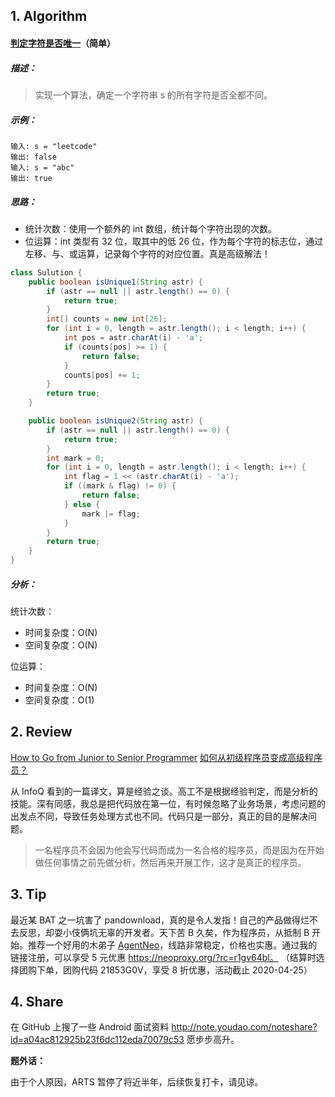 ## 1. Algorithm

#### [判定字符是否唯一](https://leetcode-cn.com/problems/is-unique-lcci/)（简单）

##### 描述：

> 实现一个算法，确定一个字符串 s 的所有字符是否全都不同。
>

##### 示例：

```
输入: s = "leetcode"
输出: false 
输入: s = "abc"
输出: true
```

##### 思路：

- 统计次数：使用一个额外的 int 数组，统计每个字符出现的次数。
- 位运算：int 类型有 32 位，取其中的低 26 位，作为每个字符的标志位，通过左移、与、或运算，记录每个字符的对应位置。真是高级解法！

```java
class Sulution {
    public boolean isUnique1(String astr) {
        if (astr == null || astr.length() == 0) {
            return true;
        }
        int[] counts = new int[26];
        for (int i = 0, length = astr.length(); i < length; i++) {
            int pos = astr.charAt(i) - 'a';
            if (counts[pos] >= 1) {
                return false;
            }
            counts[pos] += 1;
        }
        return true;
    }

    public boolean isUnique2(String astr) {
        if (astr == null || astr.length() == 0) {
            return true;
        }
        int mark = 0;
        for (int i = 0, length = astr.length(); i < length; i++) {
            int flag = 1 << (astr.charAt(i) - 'a');
            if ((mark & flag) != 0) {
                return false;
            } else {
                mark |= flag;
            }
        }
        return true;
    }
}
```

##### 分析：

统计次数：
- 时间复杂度：O(N)
- 空间复杂度：O(N)

位运算：
- 时间复杂度：O(N)
- 空间复杂度：O(1)

## 2. Review

[How to Go from Junior to Senior Programmer](https://levelup.gitconnected.com/how-to-go-from-junior-to-senior-programmer-29d53f3edd27)  [如何从初级程序员变成高级程序员？](https://www.infoq.cn/article/6gagslvv3x5oQLpaVpv8)

从 InfoQ 看到的一篇译文，算是经验之谈。高工不是根据经验判定，而是分析的技能。深有同感，我总是把代码放在第一位，有时候忽略了业务场景，考虑问题的出发点不同，导致任务处理方式也不同。代码只是一部分，真正的目的是解决问题。

> 一名程序员不会因为他会写代码而成为一名合格的程序员，而是因为在开始做任何事情之前先做分析，然后再来开展工作，这才是真正的程序员。

## 3. Tip

最近某 BAT 之一坑害了 pandownload，真的是令人发指！自己的产品做得烂不去反思，却耍小伎俩坑无辜的开发者。天下苦 B 久矣，作为程序员，从抵制 B 开始。推荐一个好用的木弟子 [AgentNeo](https://neoproxy.org/?rc=r1gv64bl)，线路非常稳定，价格也实惠。通过我的链接注册，可以享受 5 元优惠 https://neoproxy.org/?rc=r1gv64bl。 （结算时选择团购下单，团购代码 21853G0V，享受 8 折优惠，活动截止 2020-04-25）

## 4. Share

在 GitHub 上搜了一些 Android 面试资料 http://note.youdao.com/noteshare?id=a04ac812925b23f6dc112eda70079c53 愿步步高升。

**题外话：**

由于个人原因，ARTS 暂停了将近半年，后续恢复打卡，请见谅。